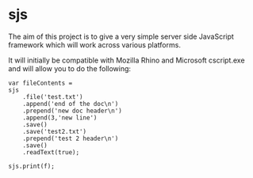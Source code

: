 sjs
===

The aim of this project is to give a very simple server side JavaScript framework which will work across various platforms.

It will initially be compatible with Mozilla Rhino and Microsoft cscript.exe and will allow you to do the following:

	var fileContents = 
	sjs
		.file('test.txt')
		.append('end of the doc\n')
		.prepend('new doc header\n')
		.append(3,'new line')
		.save()
		.save('test2.txt')
		.prepend('test 2 header\n')
		.save()
		.readText(true);
	
	sjs.print(f);
